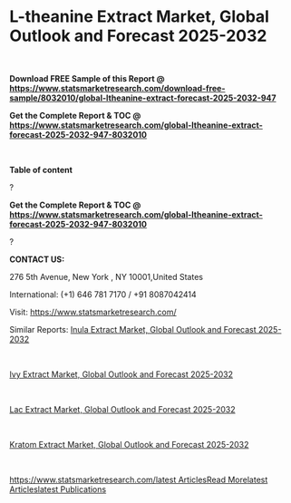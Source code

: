 <h1>L-theanine Extract Market, Global Outlook and Forecast 2025-2032</h1><br/><p><strong>Download FREE Sample of this Report @ <a href="https://www.statsmarketresearch.com/download-free-sample/8032010/global-ltheanine-extract-forecast-2025-2032-947">https://www.statsmarketresearch.com/download-free-sample/8032010/global-ltheanine-extract-forecast-2025-2032-947</a></strong></p>
 
 
 
 <div><b>Get the Complete Report & TOC @ <a href="https://www.statsmarketresearch.com/global-ltheanine-extract-forecast-2025-2032-947-8032010">https://www.statsmarketresearch.com/global-ltheanine-extract-forecast-2025-2032-947-8032010</a></b></div>
 
 
 
 <p><br />
 
 <b>Table of content</b></p>
 
 
 
 <p>? </p>
 
 
 
 <div><b>Get the Complete Report & TOC @ <a href="https://www.statsmarketresearch.com/global-ltheanine-extract-forecast-2025-2032-947-8032010">https://www.statsmarketresearch.com/global-ltheanine-extract-forecast-2025-2032-947-8032010</a></b></div>
 
 
 
 <p>? </p>
 
 
 
 <p><b>CONTACT US:</b><br />
 
 276 5th Avenue, New York , NY 10001,United States<br />
 
 International: (+1) 646 781 7170 / +91 8087042414<br />
 
 Visit: <a href="https://www.statsmarketresearch.com/">https://www.statsmarketresearch.com/</a><br />
 
 Similar Reports: <a href="https://www.statsmarketresearch.com/global-ltheanine-extract-forecast-2025-2032-947-8032010">Inula Extract Market, Global Outlook and Forecast 2025-2032 </a><br />
 
 <br />
 
 <a href="https://www.statsmarketresearch.com/global-ltheanine-extract-forecast-2025-2032-947-8032010">Ivy Extract Market, Global Outlook and Forecast 2025-2032</a><br />
 
 <br />
 
 <a href="https://www.statsmarketresearch.com/global-ltheanine-extract-forecast-2025-2032-947-8032010">Lac Extract Market, Global Outlook and Forecast 2025-2032</a><br />
 
 <br />
 
 <a href="https://www.statsmarketresearch.com/global-ltheanine-extract-forecast-2025-2032-947-8032010">Kratom Extract Market, Global Outlook and Forecast 2025-2032</a><br />
 
 <br />
 
 <a href="https://gyeongbokgung.com">https://www.statsmarketresearch.com/</a><a href="https://hallyeomaritime.com">latest Articles</a><a href="https://jingwansa.com">Read More</a><a href="https://nguoiviet.jp/">latest Articles</a><a href="https://www.intelmarketresearch.com/">latest Publications</a></p>
